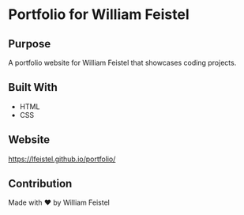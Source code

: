 # Portfolio for William Feistel
## Purpose
A portfolio website for William Feistel that showcases coding projects.

## Built With
* HTML
* CSS

## Website
https://lfeistel.github.io/portfolio/

## Contribution
Made with ❤️ by William Feistel
